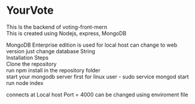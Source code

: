 # YourVote 
This Is the backend of voting-front-mern <br />
This is created using Nodejs, express, MongoDB <br/>

MongoDB Enterprise edition is used for local host can change to web version just change database String<br/>
Installation Steps <br/>
Clone the repository<br/>
run npm install in the repository folder <br/>
start your mongodb server first for linux user - sudo service mongod start <br/>
run node index <br/>

connects at Local host Port = 4000 can be changed using enviroment file <br/>
